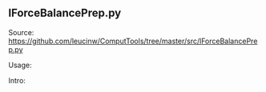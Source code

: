 ## lForceBalancePrep.py

Source: https://github.com/leucinw/ComputTools/tree/master/src/lForceBalancePrep.py

Usage:

Intro:

